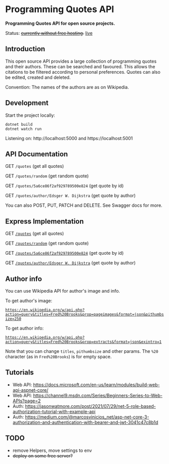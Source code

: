 # Programming Quotes API

**Programming Quotes API for open source projects.**

Status: ~~[currently without free hosting](https://github.com/mudroljub/programming-quotes-api/issues/54).~~ [live](https://vercel-programming-quotes-api-2-q0zt47sdi-arham-sayyed.vercel.app/)

## Introduction

This open source API provides a large collection of programming quotes and their authors. These can be searched and favoured. This allows the citations to be filtered according to personal preferences. Quotes can also be edited, created and deleted. 

Convention: The names of the authors are as on Wikipedia.

## Development

Start the project locally:

```
dotnet build
dotnet watch run
```

Listening on: http://localhost:5000 and https://localhost:5001

## API Documentation

GET `/quotes` (get all quotes)

GET `/quotes/random` (get random quote)

GET `/quotes/5a6ce86f2af929789500e824` (get quote by id)

GET `/quotes/author/Edsger W. Dijkstra` (get quote by author)

You can also POST, PUT, PATCH and DELETE. See Swagger docs for more.

## Express Implementation

GET [`/quotes`](https://vercel-programming-quotes-api-2-q0zt47sdi-arham-sayyed.vercel.app/quotes) (get all quotes)

GET [`/quotes/random`](https://vercel-programming-quotes-api-2-q0zt47sdi-arham-sayyed.vercel.app/quotes/random) (get random quote)

GET [`/quotes/5a6ce86f2af929789500e824`](https://vercel-programming-quotes-api-2-q0zt47sdi-arham-sayyed.vercel.app/quotes/5a6ce86f2af929789500e824) (get quote by id)

GET [`/quotes/author/Edsger W. Dijkstra`](https://vercel-programming-quotes-api-2-q0zt47sdi-arham-sayyed.vercel.app/quotes/author/Edsger%20W.%20Dijkstra) (get quote by author)


## Author info

You can use Wikipedia API for author's image and info. 

To get author's image:

[`https://en.wikipedia.org/w/api.php?action=query&titles=Fred%20Brooks&prop=pageimages&format=json&pithumbsize=250`](https://en.wikipedia.org/w/api.php?action=query&titles=Fred%20Brooks&prop=pageimages&format=json&pithumbsize=250)

To get author info:

[`https://en.wikipedia.org/w/api.php?action=query&titles=Fred%20Brooks&prop=extracts&format=json&exintro=1`](https://en.wikipedia.org/w/api.php?action=query&titles=Fred%20Brooks&prop=extracts&format=json&exintro=1)

Note that you can change `titles`, `pithumbsize` and other params. The `%20` character (as in `Fred%20Brooks`) is for empty space.

## Tutorials

- Web API: https://docs.microsoft.com/en-us/learn/modules/build-web-api-aspnet-core/
- Web API: https://channel9.msdn.com/Series/Beginners-Series-to-Web-APIs?page=2
- Auth: https://jasonwatmore.com/post/2021/07/29/net-5-role-based-authorization-tutorial-with-example-api
- Auth: https://medium.com/@marcosvinicios_net/asp-net-core-3-authorization-and-authentication-with-bearer-and-jwt-3041c47c8b1d

## TODO

- remove Helpers, move settings to env
- ~~deploy on some free server?~~ 
